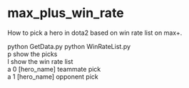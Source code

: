 # max_plus_win_rate
How to pick a hero in dota2 based on win rate list on max+.

python GetData.py
python WinRateList.py  
p show the picks  
l show the win rate list  
a 0 [hero_name] teammate pick  
a 1 [hero_name] opponent pick  
